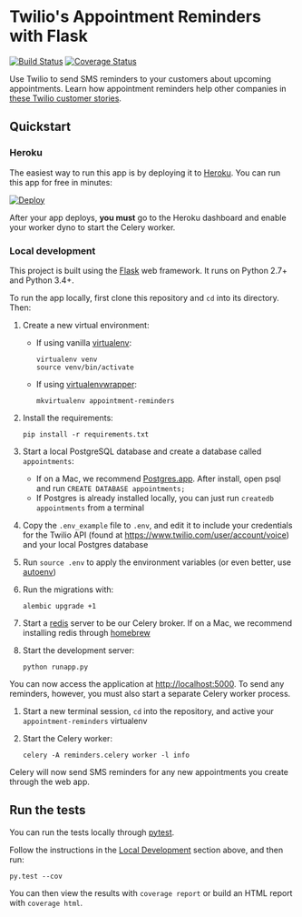 # Twilio's Appointment Reminders with Flask

[![Build Status](https://travis-ci.org/TwilioDevEd/appointment-reminders-flask.svg?branch=master)](https://travis-ci.org/TwilioDevEd/appointment-reminders-flask)
[![Coverage Status](https://coveralls.io/repos/TwilioDevEd/appointment-reminders-flask/badge.svg?branch=master&service=github)](https://coveralls.io/github/TwilioDevEd/appointment-reminders-flask?branch=master)

Use Twilio to send SMS reminders to your customers about upcoming appointments.
Learn how appointment reminders help other companies in
[these Twilio customer stories](https://www.twilio.com/use-cases/appointment-reminders).

## Quickstart

### Heroku

The easiest way to run this app is by deploying it to [Heroku](https://www.heroku.com/). You can run this app for free in minutes:

[![Deploy](https://www.herokucdn.com/deploy/button.png)](https://heroku.com/deploy?template=https://github.com/TwilioDevEd/appointment-reminders-flask)

After your app deploys, **you must** go to the Heroku dashboard and enable your
worker dyno to start the Celery worker.

### Local development

This project is built using the [Flask](http://flask.pocoo.org/) web framework. It runs on Python 2.7+ and Python 3.4+.

To run the app locally, first clone this repository and `cd` into its directory. Then:

1. Create a new virtual environment:
    - If using vanilla [virtualenv](https://virtualenv.pypa.io/en/latest/):

        ```
        virtualenv venv
        source venv/bin/activate
        ```

    - If using [virtualenvwrapper](https://virtualenvwrapper.readthedocs.org/en/latest/):

        ```
        mkvirtualenv appointment-reminders
        ```

1. Install the requirements:

    ```
    pip install -r requirements.txt
    ```

1. Start a local PostgreSQL database and create a database called `appointments`:
    - If on a Mac, we recommend [Postgres.app](http://postgresapp.com/). After install, open psql and run `CREATE DATABASE appointments;`
    - If Postgres is already installed locally, you can just run `createdb appointments` from a terminal

1. Copy the `.env_example` file to `.env`, and edit it to include your credentials for the Twilio API (found at https://www.twilio.com/user/account/voice) and your local Postgres database
1. Run `source .env` to apply the environment variables (or even better, use [autoenv](https://github.com/kennethreitz/autoenv))

1. Run the migrations with:

    ```
    alembic upgrade +1
    ```

1. Start a [redis](http://redis.io/) server to be our Celery broker. If on a Mac, we recommend installing redis through [homebrew](http://brew.sh/)

1. Start the development server:

    ```
    python runapp.py
    ```

You can now access the application at [http://localhost:5000](http://localhost:5000). To send any reminders, however, you must also start a separate Celery worker process.

1. Start a new terminal session, `cd` into the repository, and active your `appointment-reminders` virtualenv

1. Start the Celery worker:

    ```
    celery -A reminders.celery worker -l info
    ```

Celery will now send SMS reminders for any new appointments you create through
the web app.

## Run the tests

You can run the tests locally through [pytest](http://pytest.org/).

Follow the instructions in the [Local Development](#local-development) section above, and then run:

```
py.test --cov
```

You can then view the results with `coverage report` or build an HTML report with `coverage html`.
